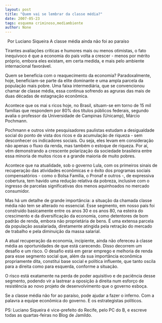 ```yaml
---
layout: post
title: "Quem vai se lembrar da classe média?"
date: 2007-05-23
tags: esquema criminoso,mediambiente
author: None
---
```

&nbsp;
Por Luciano Siqueira
A classe m&eacute;dia ainda n&atilde;o foi ao para&iacute;so

Tirantes avalia&ccedil;&otilde;es cr&iacute;ticas e humores mais ou menos otimistas, o fato inequ&iacute;voco &eacute; que a economia do pa&iacute;s volta a crescer - menos por m&eacute;rito pr&oacute;prio, embora eles existam, em certa medida, e mais pelo ambiente internacional favor&aacute;vel.

Quem se beneficia com o reaquecimento da economia? Paradoxalmente, hoje, beneficiam-se parte da elite dominante e uma ampla parcela da popula&ccedil;&atilde;o mais pobre. Uma faixa intermedi&aacute;ria, que se convencionou chamar de classe m&eacute;dia, essa continua sofrendo as agruras das mais de duas d&eacute;cadas de estagna&ccedil;&atilde;o econ&ocirc;mica.

Acontece que os mai s ricos hoje, no Brasil, situam-se em torno de 15 mil fam&iacute;lias que respondem por 80% dos t&iacute;tulos p&uacute;blicos federais, segundo avalia o professor da Universidade de Campinas (Unicamp), M&aacute;rcio Pochmann.

Pochmann e outros vinte pesquisadores paulistas estudam a desigualdade social do ponto de vista dos ricos e da acumula&ccedil;&atilde;o de riqueza - sem desconhecer os indicadores sociais. Ou seja, eles levam em considera&ccedil;&atilde;o n&atilde;o apenas o fluxo da renda, mas tamb&eacute;m o estoque de riqueza. Por a&iacute;, v&ecirc;m demonstrando a crescente polariza&ccedil;&atilde;o da sociedade
brasileira entre essa minoria de muitos ricos e a grande maioria de muito pobres.

Acontece que na atualidade, sob o governo Lula, com os primeiros sinais de recupera&ccedil;&atilde;o das atividades econ&ocirc;micas e o &ecirc;xito dos programas sociais compensat&oacute;rios - como o Bolsa Fam&iacute;lia, o Pronaf e outros -, de expressiva cobertura, tem havido uma redu&ccedil;&atilde;o relativa da pobreza, inclusive com o ingresso de parcelas significativas dos menos
aquinhoados no mercado consumidor.

Mas h&aacute; um detalhe de grande import&acirc;ncia: a situa&ccedil;&atilde;o da chamada classe m&eacute;dia n&atilde;o tem se alterado no essencial. Esse segmento, em nosso pa&iacute;s&nbsp;foi constru&iacute;do basicamente entre os anos 30 e os anos 80, na esteira do crescimento e da diversifica&ccedil;&atilde;o da economia, como detentores de bom padr&atilde;o de renda, embora n&atilde;o propriet&aacute;ria de bens. &Eacute; uma extensa parcela da popula&ccedil;&atilde;o assalariada, diretamente atingida pela retra&ccedil;&atilde;o do mercado de trabalho e pela diminui&ccedil;&atilde;o da massa salarial.

A atual recupera&ccedil;&atilde;o da economia, incipiente, ainda n&atilde;o ofereceu &agrave; classe m&eacute;dia as oportunidades de que est&aacute; carecendo. Disso decorrem um desafio e um risco. O desafio est&aacute; em gerar emprego e melhoria de renda para esse segmento social que, al&eacute;m da sua
import&acirc;ncia econ&ocirc;mica propriamente dita, constitui base social e pol&iacute;tica influente, que tanto oscila para a direita como para esquerda, conforme a situa&ccedil;&atilde;o.

O risco est&aacute; exatamente na perda de poder aquisitivo e de paci&ecirc;ncia desse segmento, podendo vir a lastrear a oposi&ccedil;&atilde;o &agrave; direita num esfor&ccedil;o de resist&ecirc;ncia ao novo projeto de desenvolvimento que o governo esbo&ccedil;a.

Se a classe m&eacute;dia n&atilde;o for ao para&iacute;so, pode ajudar a fazer o inferno. 
Com a palavra a equipe econ&ocirc;mica do governo. E os estrategistas pol&iacute;ticos.

PS: Luciano Siqueira &eacute; vice-prefeito do Recife, pelo PC do B, e escreve todas as quartas-feiras no Blog de Jamildo.
 